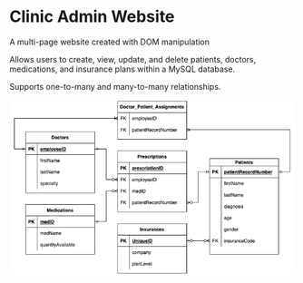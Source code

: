# Clinic Admin Website

A multi-page website created with DOM manipulation

Allows users to create, view, update, and delete patients, doctors, medications, and insurance plans within a MySQL database.

Supports one-to-many and many-to-many relationships.

![png](https://github.com/kaquino1/clinic-website/blob/main/ERD.png?raw=true)
